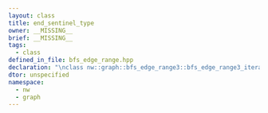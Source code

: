 ```yaml
---
layout: class
title: end_sentinel_type
owner: __MISSING__
brief: __MISSING__
tags:
  - class
defined_in_file: bfs_edge_range.hpp
declaration: "\nclass nw::graph::bfs_edge_range3::bfs_edge_range3_iterator::end_sentinel_type;"
dtor: unspecified
namespace:
  - nw
  - graph
---
```

